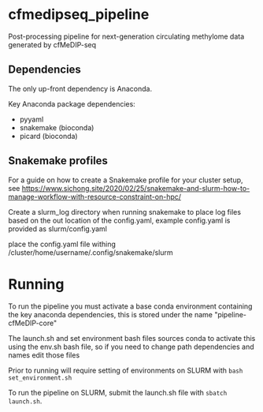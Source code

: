# cfmedipseq_pipeline
Post-processing pipeline for next-generation circulating methylome data generated by cfMeDIP-seq

## Dependencies

The only up-front dependency is Anaconda.

Key Anaconda package dependencies:

- pyyaml
- snakemake (bioconda)
- picard (bioconda)

## Snakemake profiles

For a guide on how to create a Snakemake profile for your cluster setup, see https://www.sichong.site/2020/02/25/snakemake-and-slurm-how-to-manage-workflow-with-resource-constraint-on-hpc/

Create a slurm_log directory when running snakemake to place log files based on the out location of the config.yaml, example config.yaml is provided as slurm/config.yaml

place the config.yaml file withing /cluster/home/username/.config/snakemake/slurm

# Running

To run the pipeline you must activate a base conda environment containing the key anaconda dependencies, this is stored under the name "pipeline-cfMeDIP-core" 

The launch.sh and set environment bash files sources conda to activate this using the env.sh bash file, so if you need to change path dependencies and names edit those files

Prior to running will require setting of environments on SLURM with `bash set_environment.sh`

To run the pipeline on SLURM, submit the launch.sh file with `sbatch launch.sh`.
